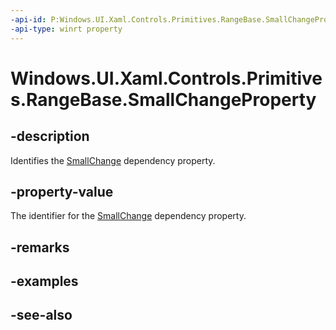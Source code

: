 ```yaml
---
-api-id: P:Windows.UI.Xaml.Controls.Primitives.RangeBase.SmallChangeProperty
-api-type: winrt property
---
```


<!-- Property syntax
public Windows.UI.Xaml.DependencyProperty SmallChangeProperty { get; }
-->

# Windows.UI.Xaml.Controls.Primitives.RangeBase.SmallChangeProperty

## -description
Identifies the [SmallChange](rangebase_smallchange.md) dependency property.



## -property-value
The identifier for the [SmallChange](rangebase_smallchange.md) dependency property.

## -remarks

## -examples

## -see-also
